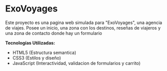 # ExoVoyages 
Este proyecto es una pagina web simulada para "ExoVoyages", una agencia de viajes.
Posee un inicio, una zona con los destinos, reseñas de viajeros y una zona de contacto donde hay un formulario

**Tecnologías Utilizadas:**
* HTML5 (Estructura semantica)
* CSS3 (Estilos y diseño)
* JavaScript (Interactividad, validacion de formularios y carrito)
